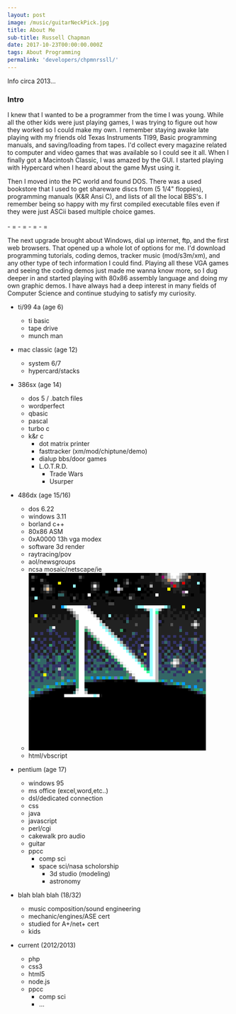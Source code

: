 ```yaml
---
layout: post
image: /music/guitarNeckPick.jpg
title: About Me
sub-title: Russell Chapman
date: 2017-10-23T00:00:00.000Z
tags: About Programming
permalink: 'developers/chpmnrssll/'
---
```


Info circa 2013...

### Intro

I knew that I wanted to be a programmer from the time I was young. While all the other kids were just playing games, I was trying to figure out how they worked so I could make my own. I remember staying awake late playing with my friends old Texas Instruments TI99, Basic programming manuals, and saving/loading from tapes. I'd collect every magazine related to computer and video games that was available so I could see it all. When I finally got a Macintosh Classic, I was amazed by the GUI. I started playing with Hypercard when I heard about the game Myst using it.

Then I moved into the PC world and found DOS. There was a used bookstore that I used to get shareware discs from (5 1/4" floppies), programming manuals (K&R Ansi C), and lists of all the local BBS's. I remember being so happy with my first compiled executable files even if they were just ASCii based multiple choice games.
<br/>
<br/>
<span class="alternate">
  <span class="alternate__purple">-</span>
  <span class="alternate__green">=</span>
  <span class="alternate__purple">-</span>
  <span class="alternate__green">=</span>
  <span class="alternate__purple">-</span>
  <span class="alternate__green">=</span>
  <span class="alternate__purple">-</span>
  <span class="alternate__green">=</span>
</span>

The next upgrade brought about Windows, dial up internet, ftp, and the first web browsers. That opened up a whole lot of options for me. I'd download programming tutorials, coding demos, tracker music (mod/s3m/xm), and any other type of tech information I could find. Playing all these VGA games and seeing the coding demos just made me wanna know more, so I dug deeper in and started playing with 80x86 assembly language and doing my own graphic demos.
I have always had a deep interest in many fields of Computer Science and continue studying to satisfy my curiosity.

- ti/99 4a (age 6)
	- ti basic
	- tape drive
	- munch man

- mac classic (age 12)
	- system 6/7
	- hypercard/stacks

- 386sx (age 14)
	- dos 5 / .batch files
	- wordperfect
	- qbasic
	- pascal
	- turbo c
  - k&r c
	- dot matrix printer
	- fasttracker (xm/mod/chiptune/demo)
	- dialup bbs/door games
    - L.O.T.R.D.
		- Trade Wars
		- Usurper

- 486dx (age 15/16)
	- dos 6.22
	- windows 3.11
	- borland c++
	- 80x86 ASM
	- 0xA0000 13h vga modex
	- software 3d render
	- raytracing/pov
	- aol/newsgroups
	- ncsa mosaic/netscape/ie
    - ![Netscape Navigator](/assets/images/programming/netscapeNavigatorIcon.gif)
	- html/vbscript

- pentium (age 17)
	- windows 95
	- ms office (excel,word,etc..)
	- dsl/dedicated connection
	- css
	- java
	- javascript
	- perl/cgi
	- cakewalk pro audio
	- guitar
	- ppcc
		- comp sci
	  - space sci/nasa scholorship
		- 3d studio (modeling)
		- astronomy

- blah blah blah (18/32)
	- music composition/sound engineering
	- mechanic/engines/ASE cert
	- studied for A+/net+ cert
	- kids

- current (2012/2013)
	- php
	- css3
	- html5
	- node.js
	- ppcc
		- comp sci
		- ...
